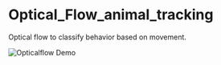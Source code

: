 # Optical_Flow_animal_tracking

Optical flow to classify behavior based on movement.

![Opticalflow Demo](images/opticalflow.gif)
